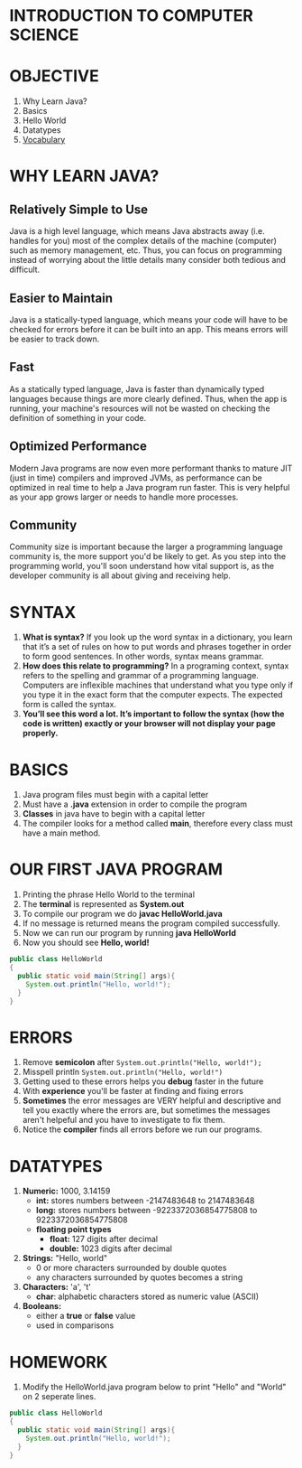 # INTRODUCTION TO COMPUTER SCIENCE

# OBJECTIVE
1. Why Learn Java?
2. Basics
3. Hello World
4. Datatypes
5. [Vocabulary](https://github.com/ECS-CS/2018-2019/blob/master/6-8th/Vocabulary.md)

# WHY LEARN JAVA?

## Relatively Simple to Use
Java is a high level language, which means Java abstracts away (i.e. handles for you) most of the complex details of the machine (computer) such as memory management, etc. Thus, you can focus on programming instead of worrying about the little details many consider both tedious and difficult.

## Easier to Maintain

Java is a statically-typed language, which means your code will have to be checked for errors before it can be built into an app. This means errors will be easier to track down.

## Fast

As a statically typed language, Java is faster than dynamically typed languages because things are more clearly defined. Thus, when the app is running, your machine's resources will not be wasted on checking the definition of something in your code.

## Optimized Performance

Modern Java programs are now even more performant thanks to mature JIT (just in time) compilers and improved JVMs, as performance can be optimized in real time to help a Java program run faster. This is very helpful as your app grows larger or needs to handle more processes.

## Community

Community size is important because the larger a programming language community is, the more support you'd be likely to get. As you step into the programming world, you'll soon understand how vital support is, as the developer community is all about giving and receiving help.

# SYNTAX
1. **What is syntax?** If you look up the word syntax in a dictionary, you learn that it’s a set of rules on how to put words and phrases together in order to form good sentences. In other words, syntax means grammar.
2. **How does this relate to programming?** In a programing context, syntax refers to the spelling and grammar of a programming language. Computers are inflexible machines that understand what you type only if you type it in the exact form that the computer expects. The expected form is called the syntax.
3. **You’ll see this word a lot. It’s important to follow the syntax (how the code is written) exactly or your browser will not display your page properly.**

# BASICS

1. Java program files must begin with a capital letter
2. Must have a **.java** extension in order to compile the program
3. **Classes** in java have to begin with a capital letter
4. The compiler looks for a method called **main**, therefore every class must have a main method.

# OUR FIRST JAVA PROGRAM

1. Printing the phrase Hello World to the terminal
2. The **terminal** is represented as **System.out**
3. To compile our program we do **javac HelloWorld.java**
4. If no message is returned means the program compiled successfully.
5. Now we can run our program by running **java HelloWorld**
6. Now you should see **Hello, world!**

```java
public class HelloWorld
{
  public static void main(String[] args){
    System.out.println("Hello, world!");
  }
}
```

# ERRORS

1. Remove **semicolon** after `System.out.println("Hello, world!");`
2. Misspell println `System.out.println("Hello, world!")`
3. Getting used to these errors helps you **debug** faster in the future
4. With **experience** you'll be faster at finding and fixing errors
5. **Sometimes** the error messages are VERY helpful and descriptive and tell you exactly where the errors are, but sometimes the messages aren't helpeful and you have to investigate to fix them.
6. Notice the **compiler** finds all errors before we run our programs.

# DATATYPES

1. **Numeric:** 1000, 3.14159
    * **int:** stores numbers between -2147483648 to 2147483648
    * **long:** stores numbers between -9223372036854775808 to 9223372036854775808
    * **floating point types**
        * **float:** 127 digits after decimal
        * **double:** 1023 digits after decimal
2. **Strings:** "Hello, world"
    * 0 or more characters surrounded by double quotes
    * any characters surrounded by quotes becomes a string
3. **Characters:** 'a', 't'
    * **char**: alphabetic characters stored as numeric value (ASCII)
4. **Booleans:**
    * either a **true** or **false** value
    * used in comparisons

# HOMEWORK
1. Modify the HelloWorld.java program below to print "Hello" and "World" on 2 seperate lines.
```java
public class HelloWorld
{
  public static void main(String[] args){
    System.out.println("Hello, world!");
  }
}
```